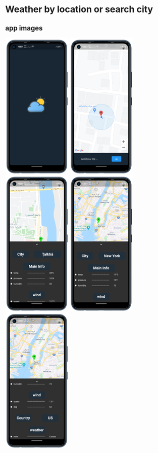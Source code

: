 # Weather by location or search city

## app images
<p float="left">
  <img src="https://github.com/EslamFares/Weather_Location_search/blob/master/app_img/1.png" width="200" />
  <img src="https://github.com/EslamFares/Weather_Location_search/blob/master/app_img/2.png" width="200" />
  <img src="https://github.com/EslamFares/Weather_Location_search/blob/master/app_img/3.png" width="200" />
  <img src="https://github.com/EslamFares/Weather_Location_search/blob/master/app_img/4.png" width="200" />
  <img src="https://github.com/EslamFares/Weather_Location_search/blob/master/app_img/5.png" width="200" />
  
</p>
